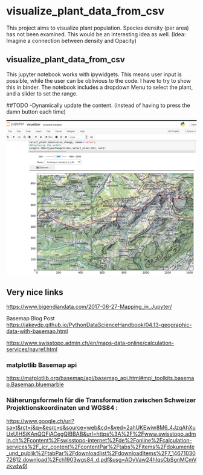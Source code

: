 # visualize_plant_data_from_csv

This project aims to visualize plant population. Species density (per area) has not been examined. This would be an interesting idea as well. (Idea: Imagine a connection between density and Opacity)

## visualize_plant_data_from_csv
This jupyter notebook works with ipywidgets. This means user input is possible, while the user can be oblivious to the code. I have to try to show this in binder. The notebook includes a dropdown Menu to select the plant, and a slider to set the range. 


##TODO
-Dynamically update the content. (instead of having to press the damn button each time)


![Alt text](previews_visualizer.png?raw=true)


## Very nice links
https://www.bigendiandata.com/2017-06-27-Mapping_in_Jupyter/

Basemap Blog Post
https://jakevdp.github.io/PythonDataScienceHandbook/04.13-geographic-data-with-basemap.html

https://www.swisstopo.admin.ch/en/maps-data-online/calculation-services/navref.html

### matplotlib Basemap api
https://matplotlib.org/basemap/api/basemap_api.html#mpl_toolkits.basemap.Basemap.bluemarble
### Näherungsformeln für die Transformation zwischen Schweizer Projektionskoordinaten und WGS84 :
https://www.google.ch/url?sa=t&rct=j&q=&esrc=s&source=web&cd=&ved=2ahUKEwiw8M6_4JzqAhXuUxUIHSjKAnQQFjACegQIBBAB&url=https%3A%2F%2Fwww.swisstopo.admin.ch%2Fcontent%2Fswisstopo-internet%2Fde%2Fonline%2Fcalculation-services%2F_jcr_content%2FcontentPar%2Ftabs%2Fitems%2Fdokumente_und_publik%2FtabPar%2Fdownloadlist%2FdownloadItems%2F7_1467103072612.download%2Fch1903wgs84_d.pdf&usg=AOvVaw24hIqsCbSgnMCmVzkvdw9I
